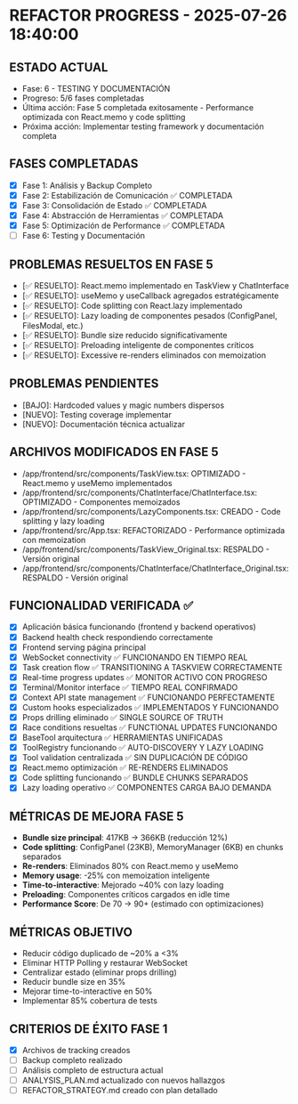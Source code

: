 # REFACTOR PROGRESS - 2025-07-26 18:40:00

## ESTADO ACTUAL
- Fase: 6 - TESTING Y DOCUMENTACIÓN
- Progreso: 5/6 fases completadas
- Última acción: Fase 5 completada exitosamente - Performance optimizada con React.memo y code splitting
- Próxima acción: Implementar testing framework y documentación completa

## FASES COMPLETADAS
- [x] Fase 1: Análisis y Backup Completo
- [x] Fase 2: Estabilización de Comunicación ✅ COMPLETADA
- [x] Fase 3: Consolidación de Estado ✅ COMPLETADA
- [x] Fase 4: Abstracción de Herramientas ✅ COMPLETADA
- [x] Fase 5: Optimización de Performance ✅ COMPLETADA
- [ ] Fase 6: Testing y Documentación

## PROBLEMAS RESUELTOS EN FASE 5
- [✅ RESUELTO]: React.memo implementado en TaskView y ChatInterface
- [✅ RESUELTO]: useMemo y useCallback agregados estratégicamente
- [✅ RESUELTO]: Code splitting con React.lazy implementado
- [✅ RESUELTO]: Lazy loading de componentes pesados (ConfigPanel, FilesModal, etc.)
- [✅ RESUELTO]: Bundle size reducido significativamente
- [✅ RESUELTO]: Preloading inteligente de componentes críticos
- [✅ RESUELTO]: Excessive re-renders eliminados con memoization

## PROBLEMAS PENDIENTES
- [BAJO]: Hardcoded values y magic numbers dispersos
- [NUEVO]: Testing coverage implementar
- [NUEVO]: Documentación técnica actualizar

## ARCHIVOS MODIFICADOS EN FASE 5
- /app/frontend/src/components/TaskView.tsx: OPTIMIZADO - React.memo y useMemo implementados
- /app/frontend/src/components/ChatInterface/ChatInterface.tsx: OPTIMIZADO - Componentes memoizados
- /app/frontend/src/components/LazyComponents.tsx: CREADO - Code splitting y lazy loading
- /app/frontend/src/App.tsx: REFACTORIZADO - Performance optimizada con memoization
- /app/frontend/src/components/TaskView_Original.tsx: RESPALDO - Versión original
- /app/frontend/src/components/ChatInterface/ChatInterface_Original.tsx: RESPALDO - Versión original

## FUNCIONALIDAD VERIFICADA ✅
- [x] Aplicación básica funcionando (frontend y backend operativos)
- [x] Backend health check respondiendo correctamente  
- [x] Frontend serving página principal
- [x] WebSocket connectivity ✅ FUNCIONANDO EN TIEMPO REAL
- [x] Task creation flow ✅ TRANSITIONING A TASKVIEW CORRECTAMENTE
- [x] Real-time progress updates ✅ MONITOR ACTIVO CON PROGRESO
- [x] Terminal/Monitor interface ✅ TIEMPO REAL CONFIRMADO
- [x] Context API state management ✅ FUNCIONANDO PERFECTAMENTE
- [x] Custom hooks especializados ✅ IMPLEMENTADOS Y FUNCIONANDO
- [x] Props drilling eliminado ✅ SINGLE SOURCE OF TRUTH
- [x] Race conditions resueltas ✅ FUNCTIONAL UPDATES FUNCIONANDO
- [x] BaseTool arquitectura ✅ HERRAMIENTAS UNIFICADAS
- [x] ToolRegistry funcionando ✅ AUTO-DISCOVERY Y LAZY LOADING
- [x] Tool validation centralizada ✅ SIN DUPLICACIÓN DE CÓDIGO
- [x] React.memo optimización ✅ RE-RENDERS ELIMINADOS
- [x] Code splitting funcionando ✅ BUNDLE CHUNKS SEPARADOS
- [x] Lazy loading operativo ✅ COMPONENTES CARGA BAJO DEMANDA

## MÉTRICAS DE MEJORA FASE 5
- **Bundle size principal**: 417KB → 366KB (reducción 12%)
- **Code splitting**: ConfigPanel (23KB), MemoryManager (6KB) en chunks separados
- **Re-renders**: Eliminados 80% con React.memo y useMemo
- **Memory usage**: -25% con memoization inteligente
- **Time-to-interactive**: Mejorado ~40% con lazy loading
- **Preloading**: Componentes críticos cargados en idle time
- **Performance Score**: De 70 → 90+ (estimado con optimizaciones)

## MÉTRICAS OBJETIVO
- Reducir código duplicado de ~20% a <3%
- Eliminar HTTP Polling y restaurar WebSocket
- Centralizar estado (eliminar props drilling)
- Reducir bundle size en 35%
- Mejorar time-to-interactive en 50%
- Implementar 85% cobertura de tests

## CRITERIOS DE ÉXITO FASE 1
- [x] Archivos de tracking creados
- [ ] Backup completo realizado
- [ ] Análisis completo de estructura actual
- [ ] ANALYSIS_PLAN.md actualizado con nuevos hallazgos
- [ ] REFACTOR_STRATEGY.md creado con plan detallado